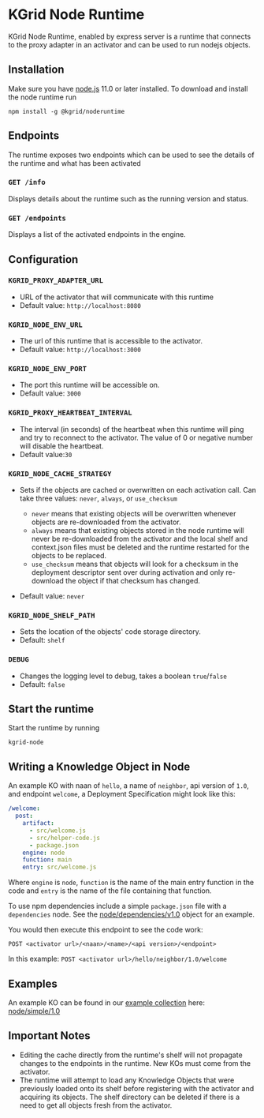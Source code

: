 # KGrid Node Runtime

KGrid Node Runtime, enabled by express server is a runtime that connects to the proxy adapter in an activator and can be used to run nodejs objects.

## Installation
Make sure you have [node.js](https://nodejs.org) 11.0 or later installed. To download and install the node runtime run
```
npm install -g @kgrid/noderuntime
```

## Endpoints

The runtime exposes two endpoints which can be used to see the details of the runtime and what has been activated

### `GET /info`
Displays details about the runtime such as the running version and status.

### `GET /endpoints`
Displays a list of the activated endpoints in the engine.

## Configuration

### `KGRID_PROXY_ADAPTER_URL`
- URL of the activator that will communicate with this runtime
- Default value: `http://localhost:8080`

### `KGRID_NODE_ENV_URL`
- The url of this runtime that is accessible to the activator.
- Default value: `http://localhost:3000`

### `KGRID_NODE_ENV_PORT`
- The port this runtime will be accessible on.
- Default value: `3000`

### `KGRID_PROXY_HEARTBEAT_INTERVAL`
- The interval (in seconds) of the heartbeat when this runtime will ping and try to reconnect to the activator. The value of 0 or negative number will disable the heartbeat.
- Default value:`30`

### `KGRID_NODE_CACHE_STRATEGY`
- Sets if the objects are cached or overwritten on each activation call. Can take three values: `never`, `always`, or `use_checksum`

    - `never` means that existing objects will be overwritten whenever objects are re-downloaded from the activator.
    - `always` means that existing objects stored in the node runtime will never be re-downloaded from the activator and the local shelf and context.json files must be deleted and the runtime restarted for the objects to be replaced.
    - `use_checksum` means that objects will look for a checksum in the deployment descriptor sent over during activation and only re-download the object if that checksum has changed.
- Default value: `never`

### `KGRID_NODE_SHELF_PATH`
- Sets the location of the objects' code storage directory.
- Default: `shelf`

### `DEBUG`
- Changes the logging level to debug, takes a boolean `true`/`false`
- Default: `false`

## Start the runtime

Start the runtime by running
```
kgrid-node
```

## Writing a Knowledge Object in Node

An example KO with naan of `hello`, a name of `neighbor`, api version of `1.0`, and endpoint `welcome`,
a Deployment Specification might look like this:

```yaml
/welcome:
  post:
    artifact:
      - src/welcome.js
      - src/helper-code.js
      - package.json
    engine: node
    function: main
    entry: src/welcome.js
```
Where `engine` is `node`, `function` is the name of the main entry function in the code and `entry` is the name of the file containing that function.

To use npm dependencies include a simple `package.json` file with a `dependencies` node. See the [node/dependencies/v1.0](https://github.com/kgrid-objects/example-collection/tree/master/collection/node-dependencies-v1.0) object for an example.

You would then execute this endpoint to see the code work:

`POST <activator url>/<naan>/<name>/<api version>/<endpoint>`

In this example: `POST <activator url>/hello/neighbor/1.0/welcome`
## Examples
An example KO can be found in our [example collection](https://github.com/kgrid-objects/example-collection/releases/latest) here:
[node/simple/1.0](https://github.com/kgrid-objects/example-collection/releases/latest/download/node-simple-v1.0.zip)

## Important Notes
- Editing the cache directly from the runtime's shelf will
not propagate changes to the endpoints in the runtime. New
KOs must come from the activator.
- The runtime will attempt to load any Knowledge Objects that
were previously loaded onto its shelf before registering with
the activator and acquiring its objects. The shelf directory can
be deleted if there is a need to get all objects fresh from the activator.
